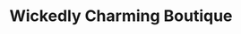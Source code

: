 ---
title: "Wickedly Charming Boutique"
url: /robbinsdale/wickedly-charming-boutique/
shop: clothes
---